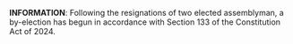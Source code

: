 **INFORMATION**:
Following the resignations of two elected assemblyman, a by-election has begun in accordance with Section 133 of the Constitution Act of 2024.
